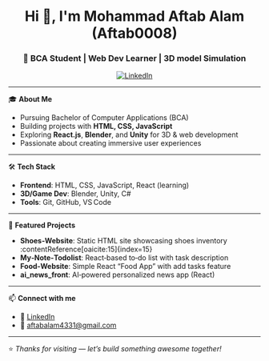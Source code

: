 <h1 align="center">Hi 👋, I'm Mohammad Aftab Alam (Aftab0008)</h1>
<h3 align="center">🚀 BCA Student | Web Dev Learner | 3D model Simulation</h3>

<p align="center">
  <a href="https://www.linkedin.com/in/mohammad-aftab-alam-b95234274/" target="_blank">
    <img src="https://img.shields.io/badge/LinkedIn-blue?style=for-the-badge&logo=linkedin" alt="LinkedIn">
  </a>
</p>

---

🎓 **About Me**
- Pursuing Bachelor of Computer Applications (BCA)
- Building projects with **HTML, CSS, JavaScript**
- Exploring **React.js**, **Blender**, and **Unity** for 3D & web development
- Passionate about creating immersive user experiences

---

🛠️ **Tech Stack**
- **Frontend**: HTML, CSS, JavaScript, React (learning)
- **3D/Game Dev**: Blender, Unity, C#
- **Tools**: Git, GitHub, VS Code

---

📂 **Featured Projects**
- **Shoes‑Website**: Static HTML site showcasing shoes inventory :contentReference[oaicite:15]{index=15}
- **My‑Note‑Todolist**: React‑based to‑do list with task description
- **Food‑Website**: Simple React “Food App” with add tasks feature
- **ai_news_front**: AI‑powered personalized news app (React)

---

📫 **Connect with me**
- 💼 [LinkedIn](https://www.linkedin.com/in/mohammad-aftab-alam-b95234274/)
- 📧 aftabalam4331@gmail.com

---

⭐ *Thanks for visiting — let’s build something awesome together!*
